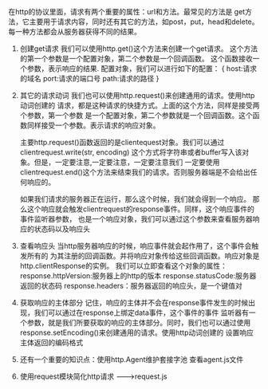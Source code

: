在http的协议里面，请求有两个重要的属性：url和方法。最常见的方法是
get方法，它主要用于请求内容，同时还有其它的方法，如post，put，head和delete。
每一种方法都会从服务器获得不同的结果。

1. 创建get请求
    我们可以使用http.get()这个方法来创建一个get请求。
    这个方法的第一个参数是一个配置对象，第二个参数是一个回调函数。
    这个函数接收一个参数，表示响应的结果.
    配置对象，我们可以进行如下的配置：
    {
        host:请求的域名
        port:请求的端口号
        path:请求的路径
    }

2. 其它的请求动词
    我们也可以使用http.request()来创建通用的请求。使用http动词创建的
    请求，都是这种请求的快捷方式。上面的这个方法，同样是接受两个参数，第一个参数
    是一个配置对象，第二个参数就是一个回调函数。这个函数同样接受一个参数。表示请求的响应对象。

    主要http.request()函数返回的是clientequest对象。我们可以通过clientrequest.write(str, encoding)
    这个方式将字符串或者buffer写入该对象。但是，一定要注意,一定要注意，一定要注意我们
    一定要使用clientrequest.end()这个方法来结束我们的请求。否则服务器端是不会给出任何响应的。

    如果我们请求的服务器正在运行，那么这个时候，我们就会得到一个响应。
    那么这个响应就会触发clientrequest的response事件。同样，这个响应事件的事件监听器参数，
    也是一个响应对象，我们可以通过这个参数来查看服务器响应的状态码以及响应头

3. 查看响应头
    当http服务器响应的时候，响应事件就会起作用了，这个事件会触发所有的
    为其注册的回调函数。并将响应对象传给这些回调函数。响应对象是http.clientResponse的实例。
    我们可以立即查看这个对象的属性：
    response.httpVersion:服务器上的http的版本
    response.statusCode:服务器返回的状态码
    response.headers：服务器返回的响应头，是一个键值对
4. 获取响应的主体部分
    记住，响应的主体并不会在response事件发生的时候出现，我们可以通过在response上绑定data事件，这个事件的事件
    监听器有一个参数，就是我们所要获取的响应的主体部分。同时，我们也可以通过使用response.setEncoding()来创建通用的请求。使用http动词创建的
    设置响应主体返回的编码格式

5. 还有一个重要的知识点：使用http.Agent维护套接字池
    查看agent.js文件

6. 使用request模块简化http请求
    --->request.js